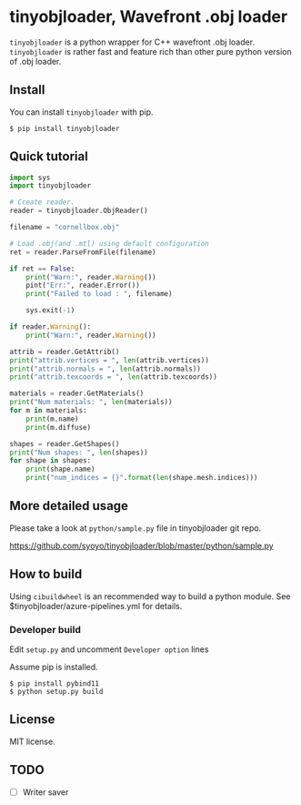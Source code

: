 # tinyobjloader, Wavefront .obj loader

`tinyobjloader` is a python wrapper for C++ wavefront .obj loader.
`tinyobjloader` is rather fast and feature rich than other pure python version of .obj loader.

## Install

You can install `tinyobjloader` with pip.

```
$ pip install tinyobjloader
```

## Quick tutorial

```py
import sys
import tinyobjloader

# Create reader.
reader = tinyobjloader.ObjReader()

filename = "cornellbox.obj"

# Load .obj(and .mtl) using default configuration
ret = reader.ParseFromFile(filename)

if ret == False:
    print("Warn:", reader.Warning())
    pint("Err:", reader.Error())
    print("Failed to load : ", filename)

    sys.exit(-1)

if reader.Warning():
    print("Warn:", reader.Warning())

attrib = reader.GetAttrib()
print("attrib.vertices = ", len(attrib.vertices))
print("attrib.normals = ", len(attrib.normals))
print("attrib.texcoords = ", len(attrib.texcoords))

materials = reader.GetMaterials()
print("Num materials: ", len(materials))
for m in materials:
    print(m.name)
    print(m.diffuse)

shapes = reader.GetShapes()
print("Num shapes: ", len(shapes))
for shape in shapes:
    print(shape.name)
    print("num_indices = {}".format(len(shape.mesh.indices)))

```

## More detailed usage

Please take a look at `python/sample.py` file in tinyobjloader git repo.

https://github.com/syoyo/tinyobjloader/blob/master/python/sample.py

## How to build

Using `cibuildwheel` is an recommended way to build a python module.
See $tinyobjloader/azure-pipelines.yml for details.

### Developer build

Edit `setup.py` and uncomment `Developer option` lines

Assume pip is installed.

```
$ pip install pybind11
$ python setup.py build
```

## License

MIT license.

## TODO
 * [ ] Writer saver

